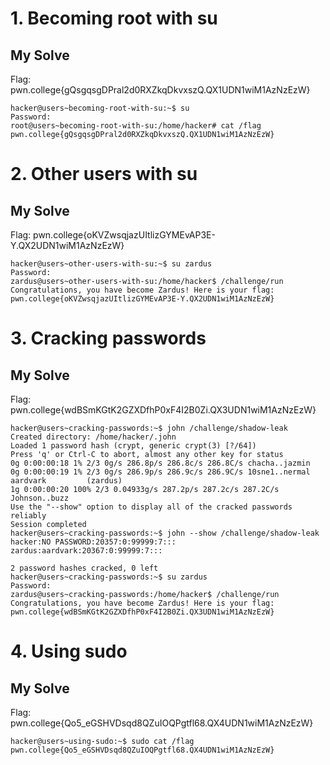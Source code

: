 # 1. Becoming root with su
## My Solve
Flag: pwn.college{gQsgqsgDPral2d0RXZkqDkvxszQ.QX1UDN1wiM1AzNzEzW}

```
hacker@users~becoming-root-with-su:~$ su
Password:
root@users~becoming-root-with-su:/home/hacker# cat /flag
pwn.college{gQsgqsgDPral2d0RXZkqDkvxszQ.QX1UDN1wiM1AzNzEzW}
```

# 2. Other users with su
## My Solve
Flag: pwn.college{oKVZwsqjazUItlizGYMEvAP3E-Y.QX2UDN1wiM1AzNzEzW}

```
hacker@users~other-users-with-su:~$ su zardus
Password:
zardus@users~other-users-with-su:/home/hacker$ /challenge/run
Congratulations, you have become Zardus! Here is your flag:
pwn.college{oKVZwsqjazUItlizGYMEvAP3E-Y.QX2UDN1wiM1AzNzEzW}
```

# 3. Cracking passwords
## My Solve
Flag: pwn.college{wdBSmKGtK2GZXDfhP0xF4I2B0Zi.QX3UDN1wiM1AzNzEzW}

```
hacker@users~cracking-passwords:~$ john /challenge/shadow-leak
Created directory: /home/hacker/.john
Loaded 1 password hash (crypt, generic crypt(3) [?/64])
Press 'q' or Ctrl-C to abort, almost any other key for status
0g 0:00:00:18 1% 2/3 0g/s 286.8p/s 286.8c/s 286.8C/s chacha..jazmin
0g 0:00:00:19 1% 2/3 0g/s 286.9p/s 286.9c/s 286.9C/s 10sne1..nermal
aardvark         (zardus)
1g 0:00:00:20 100% 2/3 0.04933g/s 287.2p/s 287.2c/s 287.2C/s Johnson..buzz
Use the "--show" option to display all of the cracked passwords reliably
Session completed
hacker@users~cracking-passwords:~$ john --show /challenge/shadow-leak
hacker:NO PASSWORD:20357:0:99999:7:::
zardus:aardvark:20367:0:99999:7:::

2 password hashes cracked, 0 left
hacker@users~cracking-passwords:~$ su zardus
Password:
zardus@users~cracking-passwords:/home/hacker$ /challenge/run
Congratulations, you have become Zardus! Here is your flag:
pwn.college{wdBSmKGtK2GZXDfhP0xF4I2B0Zi.QX3UDN1wiM1AzNzEzW}
```

# 4. Using sudo
## My Solve
Flag: pwn.college{Qo5_eGSHVDsqd8QZuIOQPgtfl68.QX4UDN1wiM1AzNzEzW}

```
hacker@users~using-sudo:~$ sudo cat /flag
pwn.college{Qo5_eGSHVDsqd8QZuIOQPgtfl68.QX4UDN1wiM1AzNzEzW}
```
